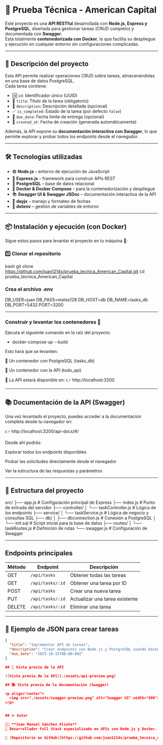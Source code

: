# 🧠 Prueba Técnica - American Capital

Este proyecto es una **API RESTful** desarrollada con **Node.js, Express y PostgreSQL**, diseñada para gestionar tareas (CRUD completo) y documentada con **Swagger**.  
Está totalmente **contenedorizada con Docker**, lo que facilita su despliegue y ejecución en cualquier entorno sin configuraciones complicadas.

---

## 📁 Descripción del proyecto

Esta API permite realizar operaciones CRUD sobre tareas, almacenándolas en una base de datos PostgreSQL.  
Cada tarea contiene:

- 🆔 `id`: Identificador único (UUID)
- 📝 `title`: Título de la tarea (obligatorio)
- 📄 `description`: Descripción detallada (opcional)
- ✅ `is_completed`: Estado de la tarea (por defecto `false`)
- 📅 `due_date`: Fecha límite de entrega (opcional)
- 📆 `created_at`: Fecha de creación (generada automáticamente)

Además, la API expone su **documentación interactiva con Swagger**, lo que permite explorar y probar todos los endpoints desde el navegador.

---

## 🛠️ Tecnologías utilizadas

- 🟢 **Node.js** – entorno de ejecución de JavaScript
- 🚀 **Express.js** – framework para construir APIs REST
- 🐘 **PostgreSQL** – base de datos relacional
- 🐳 **Docker & Docker Compose** – para la contenedorización y despliegue
- 📚 **Swagger UI & Swagger JSDoc** – documentación interactiva de la API
- 📅 **dayjs** – manejo y formateo de fechas
- 🔐 **dotenv** – gestión de variables de entorno

---

## 📦 Instalación y ejecución (con Docker)

Sigue estos pasos para levantar el proyecto en tu máquina 🧰:

### 1️⃣ Clonar el repositorio

bash
git clone https://github.com/juan1214s/prueba_tecnica_American_Capital.git
cd prueba_tecnica_American_Capital

### Crea el archivo .env

DB_USER=juan
DB_PASS=matas128
DB_HOST=db
DB_NAME=tasks_db
DB_PORT=5432
PORT=3200

---

### Construir y levantar los contenedores 🐳

Ejecuta el siguiente comando en la raíz del proyecto:

- docker-compose up --build

Esto hará que se levanten:

🐘 Un contenedor con PostgreSQL (tasks_db)

🚀 Un contenedor con la API (todo_api)

📌 La API estará disponible en:
👉 http://localhost:3200

---

## 📚 Documentación de la API (Swagger)

Una vez levantado el proyecto, puedes acceder a la documentación completa desde tu navegador en:

👉 http://localhost:3200/api-docs/#/

Desde ahí podrás:

Explorar todos los endpoints disponibles

Probar las solicitudes directamente desde el navegador

Ver la estructura de las respuestas y parámetros

--- 

## 📁 Estructura del proyecto

src/
├── app.js # Configuración principal de Express
├── index.js # Punto de entrada del servidor
├── controller/
│ └── taskController.js # Lógica de los endpoints
├── service/
│ └── taskService.js # Lógica de negocio y consultas SQL
├── db/
│ ├── dbconnection.js # Conexión a PostgreSQL
│ └── init.sql # Script inicial para la base de datos
├── routes/
│ └── taskRoutes.js # Definición de rutas
└── swagger.js # Configuración de Swagger

---

## Endpoints principales

| Método | Endpoint         | Descripción                    |
| ------ | ---------------- | ------------------------------ |
| GET    | `/api/tasks`     | Obtener todas las tareas       |
| GET    | `/api/tasks/:id` | Obtener una tarea por ID       |
| POST   | `/api/tasks`     | Crear una nueva tarea          |
| PUT    | `/api/tasks/:id` | Actualizar una tarea existente |
| DELETE | `/api/tasks/:id` | Eliminar una tarea             |

---

## 🧪 Ejemplo de JSON para crear tareas

```json
{
  "title": "Implementar API de tareas",
  "description": "Crear endpoints con Node.js y PostgreSQL usando Docker",
  "due_date": "2025-10-15T00:00:00Z"
}

## 📸 Vista previa de la API

![Vista previa de la API](./assets/api-preview.png)

## 📚 Vista previa de la documentación (Swagger)

<p align="center">
  <img src="./assets/swagger-preview.png" alt="Swagger UI" width="800">
</p>


## ✨ Autor

👨‍💻 **Juan Manuel Sánchez Alzate**  
📍 Desarrollador Full Stack especializado en APIs con Node.js y Docker.  

📌 [Repositorio en GitHub](https://github.com/juan1214s/prueba_tecnica_American_Capital)

